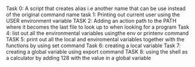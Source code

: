 Task 0: A script that creates alias i.e another name that can be use instead of the original command name
task 1: Printing out current user using the USER environment variable
TASK 2: Adding an action path to the PATH where it becomes the last file to look up to when looking for a program
Task 4: list out all the environmental variables usingthe env or printenv command
TASK 5: print out all the local and enviromental variables together with the functions by using set command
Task 6: creating a local variable
Task 7: creating a global variable using export command
TASK 8: using the shell as a calculator by adding 128 with the value in a global variable

